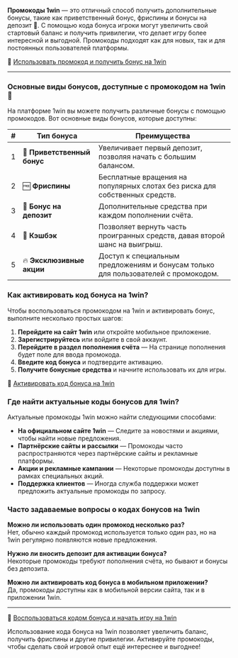 **Промокоды 1win** — это отличный способ получить дополнительные бонусы, такие как приветственный бонус, фриспины и бонусы на депозит 🎁. С помощью кода бонуса игроки могут увеличить свой стартовый баланс и получить привилегии, что делает игру более интересной и выгодной. Промокоды подходят как для новых, так и для постоянных пользователей платформы.

🔗 [Использовать промокод и получить бонус на 1win](https://brandplay.link/smXVpBbG)

---

### Основные виды бонусов, доступные с промокодом на 1win 🎉

На платформе 1win вы можете получить различные бонусы с помощью промокодов. Вот основные виды бонусов, которые доступны:

| # | Тип бонуса | Преимущества |
|---|------------|--------------|
| 1 | 🎁 **Приветственный бонус** | Увеличивает первый депозит, позволяя начать с большим балансом. |
| 2 | 🆓 **Фриспины** | Бесплатные вращения на популярных слотах без риска для собственных средств. |
| 3 | 💸 **Бонус на депозит** | Дополнительные средства при каждом пополнении счёта. |
| 4 | 🔄 **Кэшбэк** | Позволяет вернуть часть проигранных средств, давая второй шанс на выигрыш. |
| 5 | 🔥 **Эксклюзивные акции** | Доступ к специальным предложениям и бонусам только для пользователей с промокодом. |

### Как активировать код бонуса на 1win?

Чтобы воспользоваться промокодом на 1win и активировать бонус, выполните несколько простых шагов:

1. **Перейдите на сайт 1win** или откройте мобильное приложение.
2. **Зарегистрируйтесь** или войдите в свой аккаунт.
3. **Перейдите в раздел пополнения счёта** — На странице пополнения будет поле для ввода промокода.
4. **Введите код бонуса** и подтвердите активацию.
5. **Получите бонусные средства** и начните использовать их для игры.

🔗 [Активировать код бонуса на 1win](https://brandplay.link/smXVpBbG)

### Где найти актуальные коды бонусов для 1win?

Актуальные промокоды 1win можно найти следующими способами:

- **На официальном сайте 1win** — Следите за новостями и акциями, чтобы найти новые предложения.
- **Партнёрские сайты и рассылки** — Промокоды часто распространяются через партнёрские сайты и рекламные платформы.
- **Акции и рекламные кампании** — Некоторые промокоды доступны в рамках специальных акций.
- **Поддержка клиентов** — Иногда служба поддержки может предложить актуальные промокоды по запросу.

### Часто задаваемые вопросы о кодах бонусов на 1win

**Можно ли использовать один промокод несколько раз?**  
Нет, обычно каждый промокод используется только один раз, но на 1win регулярно появляются новые предложения.

**Нужно ли вносить депозит для активации бонуса?**  
Некоторые промокоды требуют пополнения счёта, но бывают и бонусы без депозита.

**Можно ли активировать код бонуса в мобильном приложении?**  
Да, промокоды доступны как в мобильной версии сайта, так и в приложении 1win.

---

🔗 [Воспользоваться кодом бонуса и начать игру на 1win](https://brandplay.link/smXVpBbG)

Использование кода бонуса на 1win позволяет увеличить баланс, получить фриспины и другие привилегии. Активируйте промокоды, чтобы сделать свой игровой опыт ещё интереснее и выгоднее!
